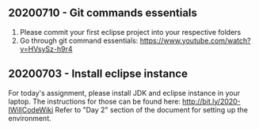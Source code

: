 ## 20200710 - Git commands essentials

1. Please commit your first eclipse project into your respective folders
2. Go through git command essentials: https://www.youtube.com/watch?v=HVsySz-h9r4

## 20200703 - Install eclipse instance

For today's assignment, please install JDK and eclipse instance in your laptop. The instructions for those can be found here: http://bit.ly/2020-IWillCodeWiki
Refer to "Day 2" section of the document for setting up the environment.
